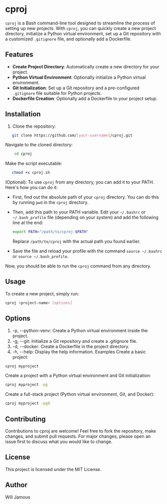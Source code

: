 # cproj

`cproj` is a Bash command-line tool designed to streamline the process of setting up new projects. With `cproj`, you can quickly create a new project directory, initialize a Python virtual environment, set up a Git repository with a customized `.gitignore` file, and optionally add a Dockerfile.

## Features

- **Create Project Directory**: Automatically create a new directory for your project.
- **Python Virtual Environment**: Optionally initialize a Python virtual environment.
- **Git Initialization**: Set up a Git repository and a pre-configured `.gitignore` file suitable for Python projects.
- **Dockerfile Creation**: Optionally add a Dockerfile to your project setup.

## Installation

1. Clone the repository:
```bash
   git clone https://github.com/[your-username]/cproj.git
```

   Navigate to the cloned directory:
```bash
    cd cproj
```

  Make the script executable:

```bash
   chmod +x cproj.sh
```

 (Optional):
   To use `cproj` from any directory, you can add it to your PATH. Here's how you can do it:

   - First, find out the absolute path of your `cproj` directory. You can do this by running `pwd` in the `cproj` directory.
   - Then, add this path to your PATH variable. Edit your `~/.bashrc` or `~/.bash_profile` file (depending on your system) and add the following line at the end:

     ```bash
     export PATH="/path/to/cproj:$PATH"
     ```

     Replace `/path/to/cproj` with the actual path you found earlier.

   - Save the file and reload your profile with the command `source ~/.bashrc` or `source ~/.bash_profile`.

   Now, you should be able to run the `cproj` command from any directory.

## Usage

To create a new project, simply run:

```bash
cproj <project-name> [options]
```
## Options
1. -p, --python-venv: Create a Python virtual environment inside the project.
1. -g, --git: Initialize a Git repository and create a .gitignore file.
1. -d, --docker: Create a Dockerfile in the project directory.
1. -h, --help: Display the help information.
Examples
Create a basic project:

```bash
cproj myproject
```
Create a project with a Python virtual environment and Git initialization:

```bash
cproj myproject -pg
```
Create a full-stack project (Python virtual environment, Git, and Docker):

```bash
cproj myproject -pgd
```

## Contributing
Contributions to cproj are welcome! Feel free to fork the repository, make changes, and submit pull requests. For major changes, please open an issue first to discuss what you would like to change.

## License
This project is licensed under the MIT License.

## Author
Will Jamous
